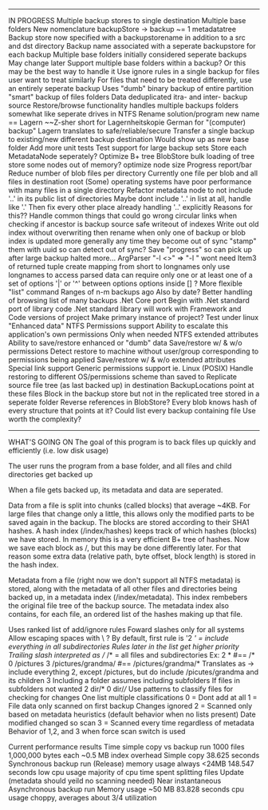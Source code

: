 ﻿*********************
IN PROGRESS
Multiple backup stores to single destination
	Multiple base folders
	New nomenclature
		backupStore -> backup ~= 1 metadatatree
	Backup store now specified with a backupstorename in addition to a src and dst directory
		Backup name associated with a seperate backupstore for each backup
	Multiple base folders initially considered seperate backups
		May change later
			Support multiple base folders within a backup?
		Or this may be the best way to handle it
			Use ignore rules in a single backup for files user want to treat similarly
			For files that need to be treated differently, use an entirely seperate backup
	Uses
		"dumb" binary backup of entire partition
		"smart" backup of files folders
		Data deduplicated itra- and inter- backup source
			Restore/browse functionality handles multiple backups folders somewhat like seperate drives in NTFS
Rename solution/program
	new name == Lagern
		~~Z-sher
	short for Lagernheitskopie
		German for "(computer) backup"
	Lagern translates to safe/reliable/secure
Transfer a single backup to existing/new different backup destination
	Would show up as new base folder
Add more unit tests
Test support for large backup sets
	Store each MetadataNode seperately?
	Optimize B+ tree BlobStore
		bulk loading of tree
		store some nodes out of memory?
		optimize node size
		Progress report/bar
	Reduce number of blob files per directory
		Currently one file per blob and all files in destination root
		(Some) operating systems have poor performance with many files in a single directory
Refactor metadata node to not include '..' in its public list of directories
	Maybe dont include '..' in list at all, handle like '.'
	Then fix every other place already handling '..' explicitly
	Reasons for this??
Handle common things that could go wrong
	circular links when checking if ancestor is backup source
	safe writeout of indexes
		Write out old index without overwriting then rename
	when only one of backup or blob index is updated
		more generally any time they become out of sync
			"stamp" them with uuid so can detect out of sync?
	Save "progress" so can pick up after large backup halted
	more...
ArgParser
	"-l <>" => "-l <longname>"
		wont need Item3 of returned tuple
		create mapping from short to longnames
			only use longnames to access parsed data
	can require only one or at least one of a set of options
		'|' or '^' between options
		options inside [] ?
More flexible "list" command
	Ranges of n-m backups ago
		Also by date?
	Better handling of browsing list of many backups
.Net Core port
	Begin with .Net standard port of library code
		.Net standard library will work with Framework and Code versions of project
	Make primary instance of project?
	Test under linux
"Enhanced data"
	NTFS Permissions support
		Ability to escalate this application's own permissions
			Only when needed
	NTFS extended attributes
	Ability to save/restore enhanced or "dumb" data
		Save/restore w/ & w/o permissions
			Detect restore to machine without user/group corresponding to permissions being applied
		Save/restore w/ & w/o extended attributes
	Special link support
Generic permissions support ie. Linux (POSIX)
	Handle restoring to different OS/permissions scheme than saved to
Replicate source file tree (as last backed up) in destination
	BackupLocations point at these files
	Block in the backup store but not in the replicated tree stored in a seperate folder
Reverse references in BlobStore?
	Every blob knows hash of every structure that points at it?
	Could list every backup containing file
	Use worth the complexity?

**********************
WHAT'S GOING ON
The goal of this program is to back files up quickly and efficiently (i.e. low disk usage)

The user runs the program from a base folder, and all files and child directories get backed up

When a file gets backed up, its metadata and data are seperated.

Data from a file is split into chunks (called blocks) that average ~4KB. For large files that change only a little, this allows only the modified parts to be saved again in the backup. The blocks are stored according to their SHA1 hashes. A hash index (<destination>/index/hashes) keeps track of which hashes (blocks) we have stored. In memory this is a very efficient B+ tree of hashes. Now we save each block as <destination>/<block hash>, but this may be done differently later. For that reason some extra data (relative path, byte offset, block length) is stored in the hash index.

Metadata from a file (right now we don't support all NTFS metadata) is stored, along with the metadata of all other files and directories being backed up, in a metadata index (<destination>/index/metadata). This index rembebers the original file tree of the backup source. The metadata index also contains, for each file, an ordered list of the hashes making up that file.

Uses ranked list of add/ignore rules
		Foward slashes only for all systems
			Allow escaping spaces with \ ?
		By default, first rule is '2 *' = include everything in all subdirectories
		Rules later in the list get higher priority
		Trailing slash interpreted as /*
		<path>/* = all files and subdirectories
		Ex:
			2 *    #== /*
			0 /pictures
			3 /pictures/grandma/  #== /pictures/grandma/*
			Translates as -> include everything 2, except /pictures, but do include /picutes/grandma and its children 3
		Including a folder assumes including subfolders
		If files in subfolders not wanted
			2 dir/*
			0 dir/*/*
		Use patterns to classify files for checking for changes
		One list multiple classifications
			0 = Dont add at all
			1 = File data only scanned on first backup
				Changes ignored
			2 = Scanned only based on metadata heuristics (default behavior when no lists present)
				Date modified changed so scan
			3 = Scanned every time regardless of metadata
				Behavior of 1,2, and 3 when force scan switch is used

Current performance results
Time simple copy vs backup run
		1000 files
		1,000,000 bytes each
		~0.5 MB index overhead
		Simple copy
			38.625 seconds
		Synchronous backup run (Release)
			memory usage always <24MB
			148.547 seconds
			low cpu usage
				majority of cpu time spent splitting files
			Update (metadata should yeild no scanning needed)
				Near instantaneous
		Asynchronous backup run
			Memory usage ~50 MB
			83.828 seconds
			cpu usage choppy, averages about 3/4 utilization